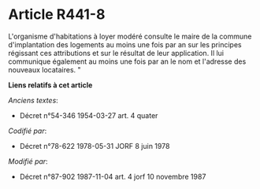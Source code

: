 # Article R441-8

L'organisme d'habitations à loyer modéré consulte le maire de la commune d'implantation des logements au moins une fois par
an sur les principes régissant ces attributions et sur le résultat de leur application. Il lui communique également au moins
une fois par an le nom et l'adresse des nouveaux locataires. "

**Liens relatifs à cet article**

_Anciens textes_:

  - Décret n°54-346 1954-03-27 art. 4 quater

_Codifié par_:

  - Décret n°78-622 1978-05-31 JORF 8 juin 1978

_Modifié par_:

  - Décret n°87-902 1987-11-04 art. 4 jorf 10 novembre 1987

